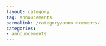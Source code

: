 ```yaml
---
layout: category
tag: annoucements
permalink: /category/announcements/
categories:
- announcements 
---
```

